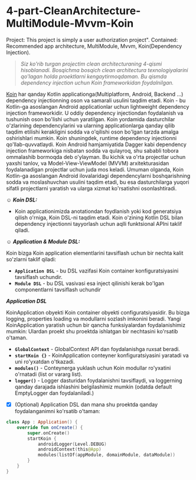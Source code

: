 # 4-part-CleanArchitecture-MultiModule-Mvvm-Koin
Project: This project is simply a user authorization project". Contained: Recommended app architecture, MultiModule, Mvvm, Koin(Dependency Injection).

> *Siz ko'rib turgan projectim clean architecturaning 4-qismi hisoblanadi. Bosqichma bosqich clean architectura texnologiyalarini qo'lagan holda proektlarni kengaytirmoqdaman. Bu qismda dependency injection uchun Koin frameworkidan foydalnilgan.*

[Koin](https://insert-koin.io/docs/setup/why) har qanday Kotlin applicationga(Multiplatform, Android, Backend ...) dependency injectionning oson va samarali usulini taqdim etadi. Koin - bu Kotlin-ga asoslangan Android applicationlar uchun lightweight dependency injection frameworkidir. U oddiy dependency injectiondan foydalanish va tushunish oson bo'lishi uchun yaratilgan. Koin yordamida dasturchilar o'zlarining dependencylarini va ularning applicationlarga qanday qilib taqdim etilishi kerakligini sodda va o'qilishi oson bo'lgan tarzda amalga oshirishlari mumkin. Koin shuningdek, runtime dependency injectionni qo'llab-quvvatlaydi.
Koin Android hamjamiyatida Dagger kabi dependency injection frameworkiga nisbatan sodda va qulayroq, shu sababli tobora ommalashib bormoqda deb o'ylayman. Bu kichik va o'rta projectlar uchun yaxshi tanlov, va Model-View-ViewModel (MVVM) arxitekturasidan foydalanadigan projectlar uchun juda mos keladi.
Umuman olganda, Koin Kotlin-ga asoslangan Android ilovalaridagi dependencylarni boshqarishning sodda va moslashuvchan usulini taqdim etadi, bu esa dasturchilarga yuqori sifatli projectlarni yaratish va ularga xizmat ko'rsatishni osonlashtiradi.

:relaxed: ***Koin DSL:***
- Koin applicationimizda anotationdan foydlanish yoki kod generatsiya qilish o'rniga, Koin DSL-ni taqdim etadi. Koin o'zining Kotlin DSL bilan dependency injectionni tayyorlash uchun aqlli funktsional APIni taklif qiladi.

:relaxed: ***Application & Module DSL:***

Koin bizga Koin application elementlarini tavsiflash uchun bir nechta kalit so'zlarni taklif qiladi:
- **```Application DSL```** - bu DSL vazifasi Koin container konfiguratsiyasini tavsiflash uchundir.
- **```Module DSL```** - bu DSL vasivasi esa inject qilinishi kerak bo'lgan componentlarni tavsiflash uchundir

***Application DSL***

KoinApplication obyekti Koin container obyekti configuratsiyasidir. Bu bizga logging, properties loading va modullarni sozlash imkonini beradi.
Yangi KoinApplication yaratish uchun bir qancha funksiyalardan foydalanishimiz mumkin: Ulardan proekt shu proektda ishlatgan bir nechtasini ko'rsatib o'taman.
- **```GlobalContext```** - GlobalContext API dan foydalanishga ruxsat beradi.
- **```startKoin {}```** - KoinApplication conteyner konfiguratsiyasini yaratadi va uni ro'yxatdan o'tkazadi.
- **```modules()```** - Conteynerga yuklash uchun Koin modullar ro'yxatini o'rnatadi (list or vararg list).
- **```logger()```** - Logger dasturidan foydalanishni tavsiflaydi, va loggerning qanday darajada ishlashini belgilashimiz mumkin (odatda default EmptyLogger dan foydalaniladi.)

- [x] \(Optional) Application DSL dan mana shu proektda qanday foydalanganimni ko'rsatib o'taman:
```kotlin 
class App : Application() {
    override fun onCreate() {
        super.onCreate()
        startKoin {
            androidLogger(Level.DEBUG)
            androidContext(this@App)
            modules(listOf(appModule, domainModule, dataModule))
        }
    }
}
```

